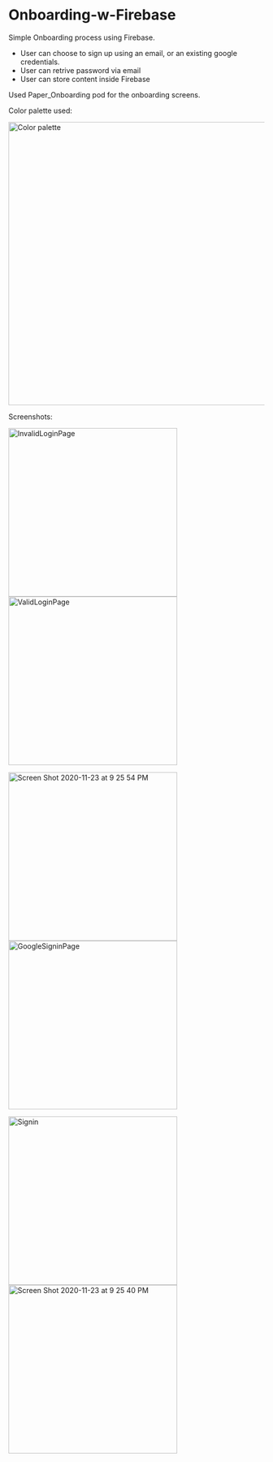 # Onboarding-w-Firebase

Simple Onboarding process using Firebase. 
- User can choose to sign up using an email, or an existing google credentials. 
- User can retrive password via email
- User can store content inside Firebase

Used Paper_Onboarding pod for the onboarding screens. 

Color palette used: 

<img width="558" alt="Color palette" src="https://user-images.githubusercontent.com/64371072/100051418-b5b64180-2dd0-11eb-91ec-cc24765b0d27.png">

Screenshots: 

<img width="332" alt="InvalidLoginPage" src="https://user-images.githubusercontent.com/64371072/100052085-0da17800-2dd2-11eb-8613-e1a4a2d1cdc1.png"><img width="332" alt="ValidLoginPage" src="https://user-images.githubusercontent.com/64371072/100052086-0f6b3b80-2dd2-11eb-9155-8ffaafb4d511.png">

<img width="332" alt="Screen Shot 2020-11-23 at 9 25 54 PM" src="https://user-images.githubusercontent.com/64371072/100052356-9a4c3600-2dd2-11eb-8356-f457884afc82.png"><img width="332" alt="GoogleSigninPage" src="https://user-images.githubusercontent.com/64371072/100052081-0b3f1e00-2dd2-11eb-8736-2ac5755016b9.png">

<img width="332" alt="Signin" src="https://user-images.githubusercontent.com/64371072/100052591-1cd4f580-2dd3-11eb-828b-aeee6565f974.png"><img width="332" alt="Screen Shot 2020-11-23 at 9 25 40 PM" src="https://user-images.githubusercontent.com/64371072/100052359-9b7d6300-2dd2-11eb-990f-e45eddf6af55.png">




